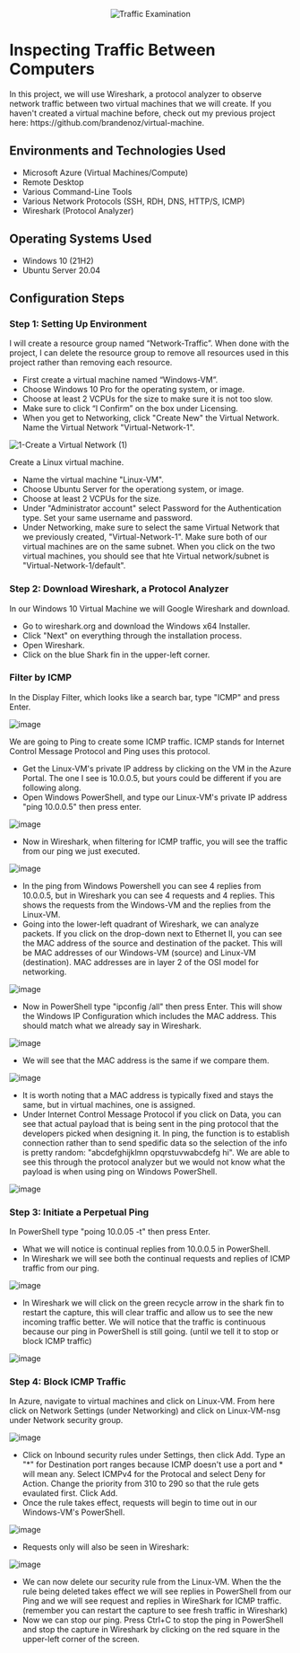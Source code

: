 <p align="center">
<img src="https://i.imgur.com/Ua7udoS.png" alt="Traffic Examination"/>
</p>

<h1>Inspecting Traffic Between Computers</h1>
In this project, we will use Wireshark, a protocol analyzer to observe network traffic between two virtual machines that we will create. If you haven't created a virtual machine before, check out my previous project here: https://github.com/brandenoz/virtual-machine. 

<h2>Environments and Technologies Used</h2>

- Microsoft Azure (Virtual Machines/Compute)
- Remote Desktop
- Various Command-Line Tools
- Various Network Protocols (SSH, RDH, DNS, HTTP/S, ICMP)
- Wireshark (Protocol Analyzer)

<h2>Operating Systems Used </h2>

- Windows 10 (21H2)
- Ubuntu Server 20.04

<h2>Configuration Steps</h2>

<h3>Step 1: Setting Up Environment</h3>

I will create a resource group named “Network-Traffic”. When done with the project, I can delete the resource group to remove all resources used in this project rather than removing each resource. 
- First create a virtual machine named “Windows-VM”. 
- Choose Windows 10 Pro for the operating system, or image. 
- Choose at least 2 VCPUs for the size to make sure it is not too slow. 
- Make sure to click “I Confirm” on the box under Licensing.
- When you get to Networking, click "Create New" the Virtual Network. Name the Virtual Network "Virtual-Network-1". <br>

![1-Create a Virtual Network (1)](https://github.com/user-attachments/assets/b1995e37-9ab7-4a19-9255-ec9d616dce1d)

Create a Linux virtual machine. 
- Name the virtual machine "Linux-VM".
- Choose Ubuntu Server for the operationg system, or image.
- Choose at least 2 VCPUs for the size.
- Under "Administrator account" select Password for the Authentication type. Set your same username and password.
- Under Networking, make sure to select the same Virtual Network that we previously created, "Virtual-Network-1".
Make sure both of our virtual machines are on the same subnet. When you click on the two virtual machines, you should see that hte Virtual network/subnet is "Virtual-Network-1/default".

<h3>Step 2: Download Wireshark, a Protocol Analyzer</h3>

In our Windows 10 Virtual Machine we will Google Wireshark and download. 
- Go to wireshark.org and download the Windows x64 Installer.
- Click "Next" on everything through the installation process.
- Open Wireshark.
- Click on the blue Shark fin in the upper-left corner.

<h3>Filter by ICMP</h3>

In the Display Filter, which looks like a search bar, type "ICMP" and press Enter. <br>

![image](https://github.com/user-attachments/assets/7d039a35-e845-462b-93d4-2709896deaa1)

We are going to Ping to create some ICMP traffic. ICMP stands for Internet Control Message Protocol and Ping uses this protocol. 
- Get the Linux-VM's private IP address by clicking on the VM in the Azure Portal. The one I see is 10.0.0.5, but yours could be different if you are following along.
- Open Windows PowerShell, and type our Linux-VM's private IP address "ping 10.0.0.5" then press enter. <br>

![image](https://github.com/user-attachments/assets/563c830d-f0d8-4a8e-ac1f-ded7a8e49716)

- Now in Wireshark, when filtering for ICMP traffic, you will see the traffic from our ping we just executed. <br>

![image](https://github.com/user-attachments/assets/820fe288-69c1-4471-90c8-28f417cfdc77)

- In the ping from Windows Powershell you can see 4 replies from 10.0.0.5, but in Wireshark you can see 4 requests and 4 replies. This shows the requests from the Windows-VM and the replies from the Linux-VM.
- Going into the lower-left quadrant of Wireshark, we can analyze packets. If you click on the drop-down next to Ethernet II, you can see the MAC address of the source and destination of the packet. This will be MAC addresses of our Windows-VM (source) and Linux-VM (destination). MAC addresses are in layer 2 of the OSI model for networking. <br>

![image](https://github.com/user-attachments/assets/1b4f2398-a5c4-4cf5-90ad-b5a9d36cdf14)

- Now in PowerShell type "ipconfig /all" then press Enter. This will show the Windows IP Configuration which includes the MAC address. This should match what we already say in Wireshark. <br>

![image](https://github.com/user-attachments/assets/5853bd53-b2af-43fc-bb51-29709115d6e6)

- We will see that the MAC address is the same if we compare them. <br>

![image](https://github.com/user-attachments/assets/f2cc241d-2a75-4a87-ac57-3017ffbc107d)

- It is worth noting that a MAC address is typically fixed and stays the same, but in virtual machines, one is assigned.
- Under Internet Control Message Protocol if you click on Data, you can see that actual payload that is being sent in the ping protocol that the developers picked when designing it. In ping, the function is to establish connection rather than to send spedific data so the selection of the info is pretty random: "abcdefghijklmn opqrstuvwabcdefg hi". We are able to see this through the protocol analyzer but we would not know what the payload is when using ping on Windows PowerShell.<br>

![image](https://github.com/user-attachments/assets/b3f6734f-a595-4a4e-85ca-28b8db629735)

<h3>Step 3: Initiate a Perpetual Ping</h3>

In PowerShell type "poing 10.0.05 -t" then press Enter. 
- What we will notice is continual replies from 10.0.0.5 in PowerShell.
- In Wireshark we will see both the continual requests and replies of ICMP traffic from our ping.<br>

![image](https://github.com/user-attachments/assets/2d1b0555-378f-4b86-ae01-81c2cb967e65)

- In Wireshark we will click on the green recycle arrow in the shark fin to restart the capture, this will clear traffic and allow us to see the new incoming traffic better. We will notice that the traffic is continuous because our ping in PowerShell is still going. (until we tell it to stop or block ICMP traffic) <br>

![image](https://github.com/user-attachments/assets/b68a339b-4982-4134-a7c0-65c9942c337f)

<h3>Step 4: Block ICMP Traffic</h3>

In Azure, navigate to virtual machines and click on Linux-VM. From here click on Network Settings (under Networking) and click on Linux-VM-nsg under Network security group. <br>

![image](https://github.com/user-attachments/assets/2742fbc8-bcb9-4787-895e-302586205c9b)

- Click on Inbound security rules under Settings, then click Add. Type an "*" for Destination port ranges because ICMP doesn't use a port and * will mean any. Select ICMPv4 for the Protocal and select Deny for Action. Change the priority from 310 to 290 so that the rule gets evaulated first. Click Add.
- Once the rule takes effect, requests will begin to time out in our Windows-VM's PowerShell. <br>

![image](https://github.com/user-attachments/assets/08203905-f330-479f-89b6-cf62e2248edb)

- Requests only will also be seen in Wireshark: <br>

![image](https://github.com/user-attachments/assets/1c20f33f-0b14-47c2-8d79-46c56d635c94)

- We can now delete our security rule from the Linux-VM. When the the rule being deleted takes effect we will see replies in PowerShell from our Ping and we will see request and replies in WireShark for ICMP traffic. (remember you can restart the capture to see fresh traffic in Wireshark)
- Now we can stop our ping. Press Ctrl+C to stop the ping in PowerShell and stop the capture in Wireshark by clicking on the red square in the upper-left corner of the screen. 
